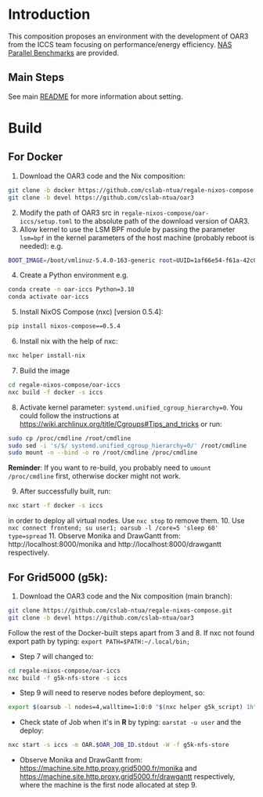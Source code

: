 # Introduction

This composition proposes an environment with the development of OAR3 from the ICCS team focusing on performance/energy efficiency. [NAS Parallel Benchmarks](https://www.nas.nasa.gov/software/npb.html) are provided.

## Main Steps
See main [README](../README.md) for more information about setting.

# Build
## For Docker
1. Download the OAR3 code and the Nix composition:
```bash
git clone -b docker https://github.com/cslab-ntua/regale-nixos-compose.git
git clone -b devel https://github.com/cslab-ntua/oar3
```
2. Modify the path of OAR3 src in `regale-nixos-compose/oar-iccs/setup.toml` to the absolute path of the download version of OAR3.
3. Allow kernel to use the LSM BPF module by passing the parameter `lsm=bpf` in the kernel parameters of the host machine (probably reboot is needed): e.g.
```bash
BOOT_IMAGE=/boot/vmlinuz-5.4.0-163-generic root=UUID=1af66e54-f61a-42c0-96c0-62568c110533 ro quiet splash lsm=bpf
```
4. Create a Python environment e.g.
```bash
conda create -n oar-iccs Python=3.10
conda activate oar-iccs
```
5. Install NixOS Compose (nxc) [version 0.5.4]:
```bash
pip install nixos-compose==0.5.4
```
6. Install nix with the help of nxc:
```bash
nxc helper install-nix
```
7. Build the image
```bash
cd regale-nixos-compose/oar-iccs
nxc build -f docker -s iccs
```  
8. Activate kernel parameter: `systemd.unified_cgroup_hierarchy=0`. You could follow the instructions at https://wiki.archlinux.org/title/Cgroups#Tips_and_tricks or run:
```bash
sudo cp /proc/cmdline /root/cmdline
sudo sed -i 's/$/ systemd.unified_cgroup_hierarchy=0/' /root/cmdline
sudo mount -n --bind -o ro /root/cmdline /proc/cmdline
```
**Reminder**: If you want to re-build, you probably need to `umount /proc/cmdline` first, otherwise docker might not work.

9. After successfully built, run:
```bash
nxc start -f docker -s iccs
```
in order to deploy all virtual nodes. Use `nxc stop` to remove them.
10. Use  `nxc connect frontend; su user1; oarsub -l /core=5 'sleep 60' type=spread`
11. Observe Monika and DrawGantt from: http://localhost:8000/monika and http://localhost:8000/drawgantt respectively.

## For Grid5000 (g5k):
1. Download the OAR3 code and the Nix composition (main branch):
```bash
git clone https://github.com/cslab-ntua/regale-nixos-compose.git
git clone -b devel https://github.com/cslab-ntua/oar3
```
Follow the rest of the Docker-built steps apart from 3 and 8. If nxc not found export path by typing: `export PATH=$PATH:~/.local/bin;`
* Step 7 will changed to:
```bash
cd regale-nixos-compose/oar-iccs
nxc build -f g5k-nfs-store -s iccs
```
* Step 9 will need to reserve nodes before deployment, so:
```bash
export $(oarsub -l nodes=4,walltime=1:0:0 "$(nxc helper g5k_script) 1h" | grep OAR_JOB_ID)
```
* Check state of Job when it's in **R** by typing: `oarstat -u user` and the deploy:
```bash
nxc start -s iccs -m OAR.$OAR_JOB_ID.stdout -W -f g5k-nfs-store
```
* Observe Monika and DrawGantt from: https://machine.site.http.proxy.grid5000.fr/monika and https://machine.site.http.proxy.grid5000.fr/drawgantt respectively, where the machine is the first node allocated at step 9.
